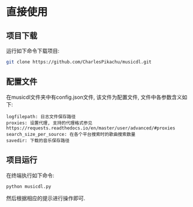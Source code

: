# 直接使用

## 项目下载
运行如下命令下载项目:
```sh
git clone https://github.com/CharlesPikachu/musicdl.git
```

## 配置文件
在musicdl文件夹中有config.json文件, 该文件为配置文件, 文件中各参数含义如下:
```
logfilepath: 日志文件保存路径
proxies: 设置代理, 支持的代理格式参见https://requests.readthedocs.io/en/master/user/advanced/#proxies
search_size_per_source: 在各个平台搜索时的歌曲搜索数量
savedir: 下载的音乐保存路径  
```

## 项目运行
在终端执行如下命令:
```sh
python musicdl.py
```
然后根据相应的提示进行操作即可.